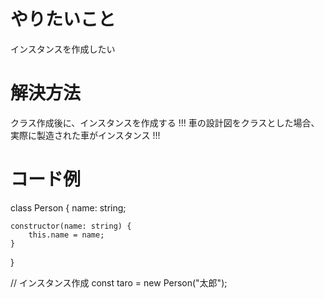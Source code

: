 # やりたいこと
インスタンスを作成したい

# 解決方法
クラス作成後に、インスタンスを作成する
!!! 車の設計図をクラスとした場合、実際に製造された車がインスタンス !!!

# コード例
class Person {
    name: string;

    constructor(name: string) {
        this.name = name;
    }

}

// インスタンス作成
const taro = new Person("太郎");